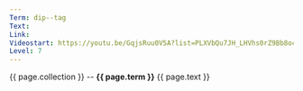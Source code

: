 ```yaml
---
Term: dip--tag
Text: 
Link: 
Videostart: https://youtu.be/GqjsRuu0V5A?list=PLXVbQu7JH_LHVhs0rZ9Bb8ocyKlPljkaG&t=49m13s
Level: 7
---
```


{{ page.collection }} -- **{{ page.term }}**
   {{ page.text }} 

